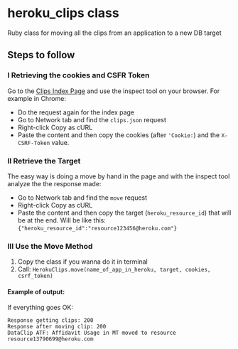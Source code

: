 # heroku_clips class
Ruby class for moving all the clips from an application to a new DB target

## Steps to follow

### I Retrieving the cookies and CSFR Token
Go to the [Clips Index Page](https://dataclips.heroku.com/clips) and use the inspect tool on your browser. For example in Chrome:
  * Do the request again for the index page
  * Go to Network tab and find the `clips.json` request
  * Right-click Copy as cURL
  * Paste the content and then copy the cookies (after `'Cookie:`) and the `X-CSRF-Token` value.

### II Retrieve the Target
The easy way is doing a move by hand in the page and with the inspect tool analyze the the response made:
  * Go to Network tab and find the `move` request
  * Right-click Copy as cURL
  * Paste the content and then copy the target (`heroku_resource_id`) that will be at the end. Will be like this: `{"heroku_resource_id":"resource123456@heroku.com"}`

### III Use the Move Method

1. Copy the class if you wanna do it in terminal
2. Call: `HerokuClips.move(name_of_app_in_heroku, target, cookies, csrf_token)`

#### Example of output:
If everything goes OK:

```
Response getting clips: 200
Response after moving clip: 200
DataClip ATF: Affidavit Usage in MT moved to resource resource13790699@heroku.com
```
